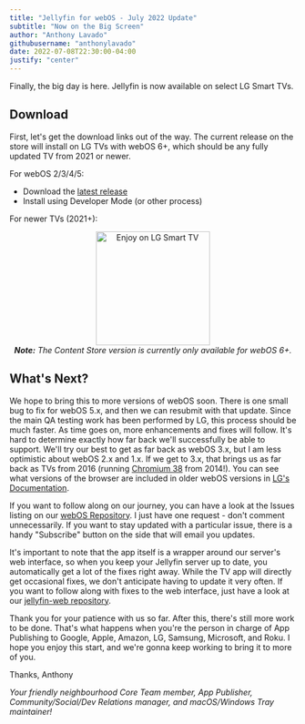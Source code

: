```yaml
---
title: "Jellyfin for webOS - July 2022 Update"
subtitle: "Now on the Big Screen"
author: "Anthony Lavado"
githubusername: "anthonylavado"
date: 2022-07-08T22:30:00-04:00
justify: "center"
---
```


Finally, the big day is here. Jellyfin is now available on select LG Smart TVs.

<!--more-->

## Download

First, let's get the download links out of the way. The current release on the store will install on LG TVs with webOS 6+, which should be any fully updated TV from 2021 or newer.

For webOS 2/3/4/5:

* Download the [latest release](https://github.com/jellyfin/jellyfin-webos/releases/latest)
* Install using Developer Mode (or other process)

For newer TVs (2021+):

<p align="center">
<a href="https://us.lgappstv.com/main/tvapp/detail?appId=1030579"><img alt="Enjoy on LG Smart TV" width="200" src="https://repo.jellyfin.org/releases/other/lg-badge/LG_BADGE_greyborders_817x242.png"/></a>
<br/>
<em><strong>Note:</strong>  The Content Store version is currently only available for webOS 6+.</em>
</p>

## What's Next?

We hope to bring this to more versions of webOS soon. There is one small bug to fix for webOS 5.x, and then we can resubmit with that update. Since the main QA testing work has been performed by LG, this process should be much faster. As time goes on, more enhancements and fixes will follow. It's hard to determine exactly how far back we'll successfully be able to support. We'll try our best to get as far back as webOS 3.x, but I am less optimistic about webOS 2.x and 1.x. If we get to 3.x, that brings us as far back as TVs from 2016 (running [Chromium 38](https://developer.chrome.com/docs/native-client/sdk/release-notes/#chrome-pepper-38-15-august-2014) from 2014!). You can see what versions of the browser are included in older webOS versions in [LG's Documentation](https://webostv.developer.lge.com/discover/specifications/web-engine/).

If you want to follow along on our journey, you can have a look at the Issues listing on our [webOS Repository](https://github.com/jellyfin/jellyfin-webos/issues). I just have one request - don't comment unnecessarily. If you want to stay updated with a particular issue, there is a handy "Subscribe" button on the side that will email you updates.

It's important to note that the app itself is a wrapper around our server's web interface, so when you keep your Jellyfin server up to date, you automatically get a lot of the fixes right away. While the TV app will directly get occasional fixes, we don't anticipate having to update it very often. If you want to follow along with fixes to the web interface, just have a look at our [jellyfin-web repository](https://github.com/jellyfin/jellyfin-web).

Thank you for your patience with us so far. After this, there's still more work to be done. That's what happens when you're the person in charge of App Publishing to Google, Apple, Amazon, LG, Samsung, Microsoft, and Roku. I hope you enjoy this start, and we're gonna keep working to bring it to more of you.

Thanks,
Anthony

_Your friendly neighbourhood Core Team member, App Publisher, Community/Social/Dev Relations manager, and macOS/Windows Tray maintainer!_
